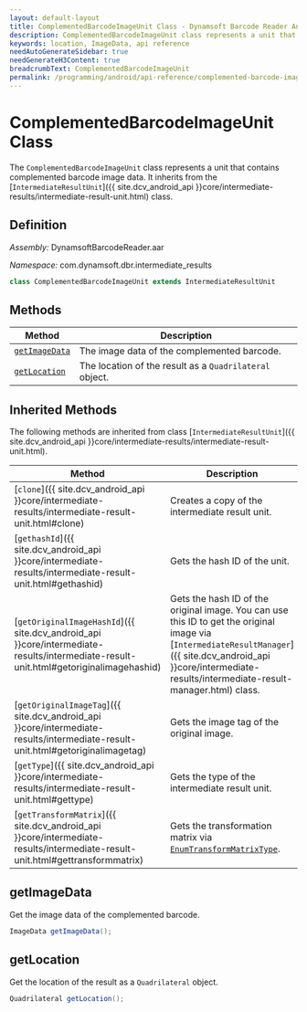 ```yaml
---
layout: default-layout
title: ComplementedBarcodeImageUnit Class - Dynamsoft Barcode Reader Android Edition
description: ComplementedBarcodeImageUnit class represents a unit that contains complemented barcode image data. It inherits from the IntermediateResultUnit class.
keywords: location, ImageData, api reference
needAutoGenerateSidebar: true
needGenerateH3Content: true
breadcrumbText: ComplementedBarcodeImageUnit
permalink: /programming/android/api-reference/complemented-barcode-image-unit-v10.0.21.html
---
```


# ComplementedBarcodeImageUnit Class

The `ComplementedBarcodeImageUnit` class represents a unit that contains complemented barcode image data. It inherits from the [`IntermediateResultUnit`]({{ site.dcv_android_api }}core/intermediate-results/intermediate-result-unit.html) class.

## Definition

*Assembly:* DynamsoftBarcodeReader.aar

*Namespace:* com.dynamsoft.dbr.intermediate_results

```java
class ComplementedBarcodeImageUnit extends IntermediateResultUnit
```

## Methods

| Method | Description |
| ------ | ----------- |
| [`getImageData`](#getimagedata) | The image data of the complemented barcode.|
| [`getLocation`](#getlocation) | The location of the result as a `Quadrilateral` object.|

## Inherited Methods

The following methods are inherited from class [`IntermediateResultUnit`]({{ site.dcv_android_api }}core/intermediate-results/intermediate-result-unit.html).

| Method | Description |
|------- |-------------|
| [`clone`]({{ site.dcv_android_api }}core/intermediate-results/intermediate-result-unit.html#clone) | Creates a copy of the intermediate result unit. |
| [`gethashId`]({{ site.dcv_android_api }}core/intermediate-results/intermediate-result-unit.html#gethashid) | Gets the hash ID of the unit. |
| [`getOriginalImageHashId`]({{ site.dcv_android_api }}core/intermediate-results/intermediate-result-unit.html#getoriginalimagehashid) | Gets the hash ID of the original image. You can use this ID to get the original image via [`IntermediateResultManager`]({{ site.dcv_android_api }}core/intermediate-results/intermediate-result-manager.html) class. |
| [`getOriginalImageTag`]({{ site.dcv_android_api }}core/intermediate-results/intermediate-result-unit.html#getoriginalimagetag) | Gets the image tag of the original image. |
| [`getType`]({{ site.dcv_android_api }}core/intermediate-results/intermediate-result-unit.html#gettype) | Gets the type of the intermediate result unit. |
| [`getTransformMatrix`]({{ site.dcv_android_api }}core/intermediate-results/intermediate-result-unit.html#gettransformmatrix) | Gets the transformation matrix via [`EnumTransformMatrixType`]({{site.dcv_enumerations}}core/transform-matrix-type.html). |

## getImageData

Get the image data of the complemented barcode.

```java
ImageData getImageData();
```

## getLocation

Get the location of the result as a `Quadrilateral` object.

```java
Quadrilateral getLocation();
```
